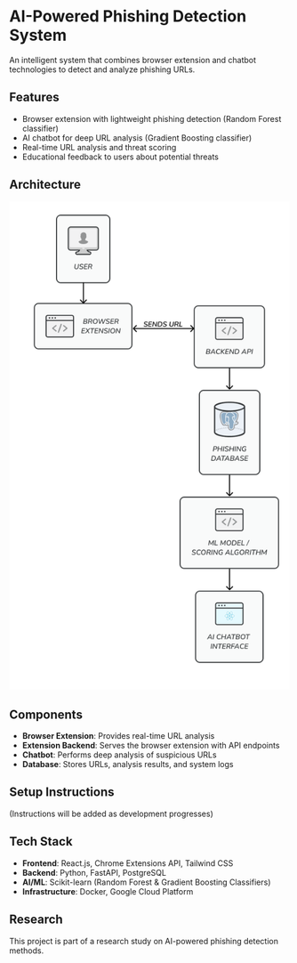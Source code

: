 # AI-Powered Phishing Detection System

An intelligent system that combines browser extension and chatbot technologies to detect and analyze phishing URLs.

## Features

- Browser extension with lightweight phishing detection (Random Forest classifier)
- AI chatbot for deep URL analysis (Gradient Boosting classifier)
- Real-time URL analysis and threat scoring
- Educational feedback to users about potential threats

## Architecture

![System Architecture](assets/diagrams/High-Level%20Architectural%20Diagram.png)

## Components

- **Browser Extension**: Provides real-time URL analysis
- **Extension Backend**: Serves the browser extension with API endpoints
- **Chatbot**: Performs deep analysis of suspicious URLs
- **Database**: Stores URLs, analysis results, and system logs

## Setup Instructions

(Instructions will be added as development progresses)

## Tech Stack

- **Frontend**: React.js, Chrome Extensions API, Tailwind CSS
- **Backend**: Python, FastAPI, PostgreSQL
- **AI/ML**: Scikit-learn (Random Forest & Gradient Boosting Classifiers)
- **Infrastructure**: Docker, Google Cloud Platform

## Research

This project is part of a research study on AI-powered phishing detection methods.